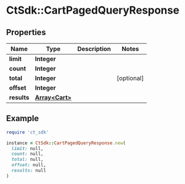 # CtSdk::CartPagedQueryResponse

## Properties

| Name | Type | Description | Notes |
| ---- | ---- | ----------- | ----- |
| **limit** | **Integer** |  |  |
| **count** | **Integer** |  |  |
| **total** | **Integer** |  | [optional] |
| **offset** | **Integer** |  |  |
| **results** | [**Array&lt;Cart&gt;**](Cart.md) |  |  |

## Example

```ruby
require 'ct_sdk'

instance = CtSdk::CartPagedQueryResponse.new(
  limit: null,
  count: null,
  total: null,
  offset: null,
  results: null
)
```

